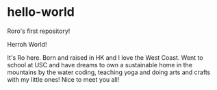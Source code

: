# hello-world
Roro's first repository!

Herroh World!

It's Ro here.  Born and raised in HK and I love the West Coast.  Went to school at USC and have dreams to own a sustainable home in the mountains by the water coding, teaching yoga and doing arts and crafts with my little ones!  Nice to meet you all!
